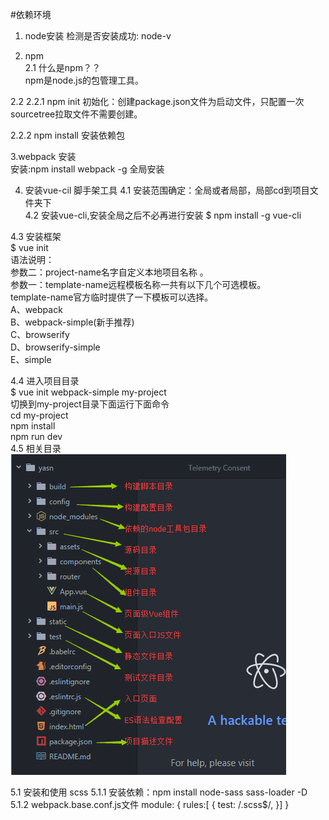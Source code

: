 #依赖环境
1. node安装
    检测是否安装成功: node-v

2. npm   
2.1 什么是npm？？  
    npm是node.js的包管理工具。  


2.2 
2.2.1 npm init 初始化：创建package.json文件为启动文件，只配置一次
    sourcetree拉取文件不需要创建。  

2.2.2 npm install 安装依赖包	  

3.webpack 安装	  
    安装:npm install webpack -g 全局安装


4. 安装vue-cil 脚手架工具
4.1 安装范围确定：全局或者局部，局部cd到项目文件夹下  
4.2 安装vue-cli,安装全局之后不必再进行安装
    $ npm install -g vue-cli   
    
4.3 安装框架  
    $ vue init <template-name> <project-name>   
    语法说明：   
    参数二：project-name名字自定义本地项目名称 。   
    参数一：template-name远程模板名称一共有以下几个可选模板。   
    template-name官方临时提供了一下模板可以选择。                   
    A、webpack     
    B、webpack-simple(新手推荐)    
    C、browserify    
    D、browserify-simple   
    E、simple    
    

4.4 进入项目目录   
    $ vue init webpack-simple my-project    
    切换到my-project目录下面运行下面命令  
    cd my-project    
    npm install  
    npm run dev  
4.5 相关目录
    ![构建目录](img/vue%20构建目录.png)    



5.1 安装和使用 scss
    5.1.1 安装依赖：npm install node-sass sass-loader -D
    5.1.2 webpack.base.conf.js文件
  module: {
    rules:[
    {
            test: /\.scss$/,
    }]
}















